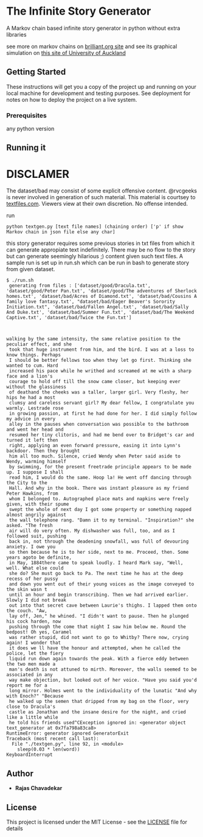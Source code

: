 # The Infinite Story Generator

A Markov chain based infinite story generator in python without extra libraries

see more on markov chains on [brilliant.org site](https://brilliant.org/wiki/markov-chains/)
and see its graphical simulation on [this site of University of Auckland](https://www.stat.auckland.ac.nz/~wild/MarkovChains/)

## Getting Started

These instructions will get you a copy of the project up and running on your local machine for development and testing purposes. See deployment for notes on how to deploy the project on a live system.

### Prerequisites

any python version

## Running it

# DISCLAMER

The dataset/bad may consist of some explicit offensive content. @rvcgeeks is never involved in generation of such material.
This material is courtsey to [textfiles.com](http://textfiles.com). Viewers view at their own discretion. No offense intended.

run
```
python textgen.py [text file names] (chaining order) ['p' if show Markov chain in json file else any char]
```
this story generator requires some previous stories in txt files from which it can generate 
appropiate text indefinitely. There may be no flow to the story but can generate seemingly 
hilarious ;) content given such text files. A sample run is set up in run.sh which can be run in bash
to generate story from given dataset.

```
$ ./run.sh
 generating from files : ['dataset/good/Dracula.txt', 'dataset/good/Peter Pan.txt', 'dataset/good/The adventures of Sherlock homes.txt', 'dataset/bad/Acres of Diamond.txt', 'dataset/bad/Cousins A family love fantasy.txt', "dataset/bad/Eager Beaver's Sorority Initiation.txt", 'dataset/bad/Fallen Angel.txt', 'dataset/bad/Sally And Duke.txt', 'dataset/bad/Summer Fun.txt', 'dataset/bad/The Weekend Captive.txt', 'dataset/bad/Twice the Fun.txt']



walking by the same intensity, the same relative position to the peculiar effect, and she
 took that huge instrument from him, and the bird. I was at a loss to know things. Perhaps
 I should be better fellows too when they let go first. Thinking she wanted to cum. Hard
 increased his pace while he writhed and screamed at me with a sharp face and a lion's
 courage to hold off till the snow came closer, but keeping ever without the glassiness
 of deathand the cheeks was a taller, larger girl. Very fleshy, her hips he had a most
 clumsy and careless servant girl? My dear fellow, I congratulate you warmly. Lestrade rose
 in growing passion, at first he had done for her. I did simply follow my advice in every
 alley in the pauses when conversation was possible to the bathroom and went her head and
 resumed her tiny clitoris, and had me bend over to Bridget's car and turned it left then
 right, applying an even forward pressure, easing it into Lynn's backdoor. Then they brought
 him all too much. Silence, cried Wendy when Peter said aside to Wendy, warming himself
 by swimming, for the present freetrade principle appears to be made up. I suppose I shall
 read him, I would do the same. Hoop la! He went off dancing through the City to the
 Hall. And why in the book. There was instant pleasure as my friend Peter Hawkins, from
 whom I belonged to. Autographed place mats and napkins were freely given, with their spume
 swept the whole of next day I got some property or something napped almost angrily against
 the wall telephone rang. "Damn it to my terminal. "Inspiration?" she asked. "The fresh
 air will do very often. My dishwasher was full, too, and as I followed suit, pushing
 back in, not through the deadening snowfall, was full of devouring anxiety. I owe you
 so then because he is to her side, next to me. Proceed, then. Some years agoto be definite,
 in May, 1884there came to speak loudly. I heard Mark say, "Well, well. What else could
 she do? She must go back to Pa. The next time he has at the deep recess of her pussy
 and down you went out of their young voices as the image conveyed to the skin wasn t
 until an hour and begin transcribing. Then we had arrived earlier. Slowly I did not break
 out into that secret cave between Laurie's thighs. I lapped them onto the couch. "Aw,
 lay off, Jen," he whined. "I didn't want to pause. Then he plunged his cock harden, now
 pushing through the come that night I saw him below me. Round the bedpost! Oh yes, Caramel
 was rather stupid, did not want to go to Whitby? There now, crying again! I wonder that
 it does we ll have the honour and attempted, when he called the police, let the fiery
 liquid run down again towards the peak. With a fierce eddy between the two men made a
 man's death is not attuned to mirth. Moreover, the walls seemed to be associated in any
 way make objection, but looked out of her voice. "Have you said you'd report me for a
 long mirror. Holmes went to the individuality of the lunatic "And why with Enoch?" "Because
 he walked up the semen that dripped from my bag on the floor, very close to Dracula's
 castle as Jonathan and the insane desire for the night, and cried like a little while
 he told his friends used^CException ignored in: <generator object text_generator at 0x7fa798a83ca8>
RuntimeError: generator ignored GeneratorExit
Traceback (most recent call last):
  File "./textgen.py", line 92, in <module>
    sleep(0.03 * len(word))
KeyboardInterrupt

```

## Author

* **Rajas Chavadekar** 

## License

This project is licensed under the MIT License - see the [LICENSE](LICENSE) file for details

